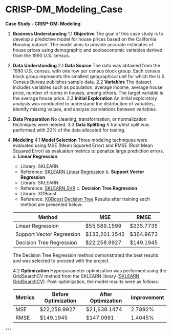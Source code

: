 # CRISP-DM_Modeling_Case

**Case Study - CRISP-DM: Modeling**

1. **Business Understanding**
   1.1 **Objective**
   The goal of this case study is to develop a predictive model for house prices based on the California Housing dataset. The model aims to provide accurate estimates of house prices using demographic and socioeconomic variables derived from the 1990 U.S. census.

2. **Data Understanding**
   2.1 **Data Source**
   The data was obtained from the 1990 U.S. census, with one row per census block group. Each census block group represents the smallest geographical unit for which the U.S. Census Bureau publishes sample data.
   2.2 **Variables**
   The dataset includes variables such as population, average income, average house price, number of rooms in houses, among others. The target variable is the average house price.
   2.3 **Initial Exploration**
   An initial exploratory analysis was conducted to understand the distribution of variables, identify missing values, and analyze correlations between variables.

3. **Data Preparation**
   No cleaning, transformation, or normalization techniques were needed.
   3.3 **Data Splitting**
   A train/test split was performed with 20% of the data allocated for testing.

4. **Modeling**
   4.1 **Model Selection**
   Three modeling techniques were evaluated using MSE (Mean Squared Error) and RMSE (Root Mean Squared Error) as evaluation metrics to penalize large prediction errors.
   a. **Linear Regression**
      - Library: SKLEARN
      - Reference: [SKLEARN Linear Regression](https://scikit-learn.org/stable/modules/generated/sklearn.linear_model.LinearRegression.html#sklearn.linear_model.LinearRegression)
   b. **Support Vector Regression**
      - Library: SKLEARN
      - Reference: [SKLEARN SVR](https://scikit-learn.org/stable/modules/generated/sklearn.svm.SVR.html#sklearn.svm.SVR)
   c. **Decision Tree Regression**
      - Library: XGBoost
      - Reference: [XGBoost Decision Tree](https://xgboost.readthedocs.io/en/stable/python/python_api.html)
   Results after training each method are presented below:
  
   | Method                   | MSE             | RMSE            |
   |--------------------------|-----------------|-----------------|
   | Linear Regression        | $55,589.1599    | $235.7735       |
   | Support Vector Regression| $133,201.1542   | $364.9673       |
   | Decision Tree Regression | $22,258.9927    | $149.1945       |

   The Decision Tree Regression method demonstrated the best results and was selected to proceed with the project.

   4.2 **Optimization**
   Hyperparameter optimization was performed using the GridSearchCV method from the SKLEARN library ([SKLEARN GridSearchCV](https://scikit-learn.org/stable/modules/generated/sklearn.model_selection.GridSearchCV.html#sklearn.model_selection.GridSearchCV)).
   Post-optimization, the model results were as follows:

   | Metrics                 | Before Optimization | After Optimization  | Improvement    |
   |-------------------------|---------------------|---------------------|-----------------|
   | MSE                     | $22,258.9927        | $21,638.1474        | 2.7892%         |
   | RMSE                    | $149.1945           | $147.0991           | 1.4045%         |
"""
